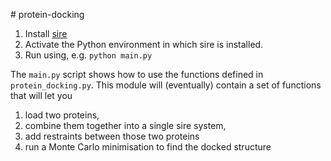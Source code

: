 # protein-docking

1. Install [sire](https://github.com/michellab/Sire)
2. Activate the Python environment in which sire is installed.
3. Run using, e.g. `python main.py`

The `main.py` script shows how to use the functions defined in
`protein_docking.py`. This module will (eventually) contain
a set of functions that will let you 

1. load two proteins, 
2. combine them together into a single sire system,
3. add restraints between those two proteins
4. run a Monte Carlo minimisation to find the docked structure


